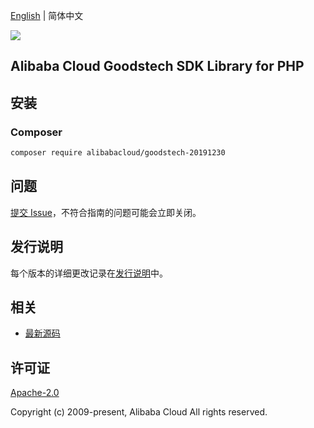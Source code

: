 [English](README.md) | 简体中文

![](https://aliyunsdk-pages.alicdn.com/icons/AlibabaCloud.svg)

## Alibaba Cloud Goodstech SDK Library for PHP

## 安装

### Composer

```bash
composer require alibabacloud/goodstech-20191230
```

## 问题

[提交 Issue](https://github.com/aliyun/alibabacloud-sdk/issues/new)，不符合指南的问题可能会立即关闭。

## 发行说明

每个版本的详细更改记录在[发行说明](./ChangeLog.txt)中。

## 相关

* [最新源码](https://github.com/aliyun/alibabacloud-sdk)

## 许可证

[Apache-2.0](http://www.apache.org/licenses/LICENSE-2.0)

Copyright (c) 2009-present, Alibaba Cloud All rights reserved.
